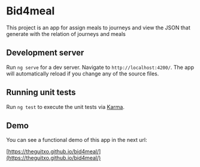 # Bid4meal

This project is an app for assign meals to journeys and view the JSON that generate with the relation of journeys and meals

## Development server

Run `ng serve` for a dev server. Navigate to `http://localhost:4200/`. The app will automatically reload if you change any of the source files.

## Running unit tests

Run `ng test` to execute the unit tests via [Karma](https://karma-runner.github.io).

## Demo

You can see a functional demo of this app in the next url:

[https://theguitxo.github.io/bid4meal/](https://theguitxo.github.io/bid4meal/)
